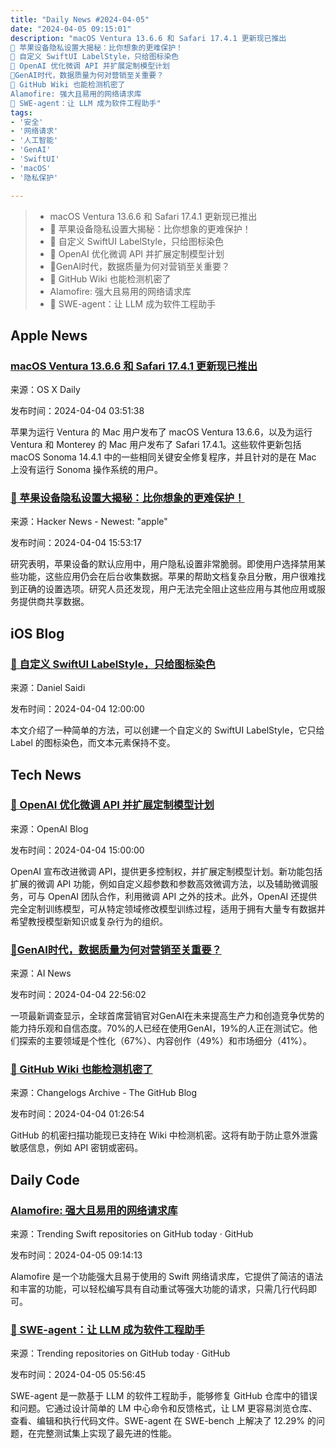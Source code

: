 ```yaml
---
title: "Daily News #2024-04-05"
date: "2024-04-05 09:15:01"
description: "macOS Ventura 13.6.6 和 Safari 17.4.1 更新现已推出
🤯 苹果设备隐私设置大揭秘：比你想象的更难保护！
🎨 自定义 SwiftUI LabelStyle，只给图标染色
🌟 OpenAI 优化微调 API 并扩展定制模型计划
🌟GenAI时代，数据质量为何对营销至关重要？
🎉 GitHub Wiki 也能检测机密了
Alamofire: 强大且易用的网络请求库
🌟 SWE-agent：让 LLM 成为软件工程助手"
tags: 
- '安全'
- '网络请求'
- '人工智能'
- 'GenAI'
- 'SwiftUI'
- 'macOS'
- '隐私保护'

---
```


> - macOS Ventura 13.6.6 和 Safari 17.4.1 更新现已推出
> - 🤯 苹果设备隐私设置大揭秘：比你想象的更难保护！
> - 🎨 自定义 SwiftUI LabelStyle，只给图标染色
> - 🌟 OpenAI 优化微调 API 并扩展定制模型计划
> - 🌟GenAI时代，数据质量为何对营销至关重要？
> - 🎉 GitHub Wiki 也能检测机密了
> - Alamofire: 强大且易用的网络请求库
> - 🌟 SWE-agent：让 LLM 成为软件工程助手

## Apple News

### [macOS Ventura 13.6.6 和 Safari 17.4.1 更新现已推出](https://osxdaily.com/2024/04/03/macos-ventura-13-6-6-safari-17-4-1-update-available/)

来源：OS X Daily

发布时间：2024-04-04 03:51:38

苹果为运行 Ventura 的 Mac 用户发布了 macOS Ventura 13.6.6，以及为运行 Ventura 和 Monterey 的 Mac 用户发布了 Safari 17.4.1。这些软件更新包括 macOS Sonoma 14.4.1 中的一些相同关键安全修复程序，并且针对的是在 Mac 上没有运行 Sonoma 操作系统的用户。

### [🤯 苹果设备隐私设置大揭秘：比你想象的更难保护！](https://www.aalto.fi/en/news/keeping-your-data-from-apple-is-harder-than-expected)

来源：Hacker News - Newest: "apple"

发布时间：2024-04-04 15:53:17

研究表明，苹果设备的默认应用中，用户隐私设置非常脆弱。即使用户选择禁用某些功能，这些应用仍会在后台收集数据。苹果的帮助文档复杂且分散，用户很难找到正确的设置选项。研究人员还发现，用户无法完全阻止这些应用与其他应用或服务提供商共享数据。

## iOS Blog

### [🎨 自定义 SwiftUI LabelStyle，只给图标染色](https://danielsaidi.com/blog/2024/04/04/how-to-create-a-custom-label-style-that-only-tints-the-label-icon)

来源：Daniel Saidi

发布时间：2024-04-04 12:00:00

本文介绍了一种简单的方法，可以创建一个自定义的 SwiftUI LabelStyle，它只给 Label 的图标染色，而文本元素保持不变。

## Tech News

### [🌟 OpenAI 优化微调 API 并扩展定制模型计划](https://openai.com/blog/introducing-improvements-to-the-fine-tuning-api-and-expanding-our-custom-models-program)

来源：OpenAI Blog

发布时间：2024-04-04 15:00:00

OpenAI 宣布改进微调 API，提供更多控制权，并扩展定制模型计划。新功能包括扩展的微调 API 功能，例如自定义超参数和参数高效微调方法，以及辅助微调服务，可与 OpenAI 团队合作，利用微调 API 之外的技术。此外，OpenAI 还提供完全定制训练模型，可从特定领域修改模型训练过程，适用于拥有大量专有数据并希望教授模型新知识或复杂行为的组织。

### [🌟GenAI时代，数据质量为何对营销至关重要？](https://www.artificialintelligence-news.com/2024/04/04/why-data-quality-critical-marketing-age-of-genai/)

来源：AI News

发布时间：2024-04-04 22:56:02

一项最新调查显示，全球首席营销官对GenAI在未来提高生产力和创造竞争优势的能力持乐观和自信态度。70%的人已经在使用GenAI，19%的人正在测试它。他们探索的主要领域是个性化（67%）、内容创作（49%）和市场细分（41%）。

### [🎉 GitHub Wiki 也能检测机密了](https://github.blog/changelog/2024-04-03-secret-scanning-now-detects-secrets-in-github-wikis)

来源：Changelogs Archive - The GitHub Blog

发布时间：2024-04-04 01:26:54

GitHub 的机密扫描功能现已支持在 Wiki 中检测机密。这将有助于防止意外泄露敏感信息，例如 API 密钥或密码。

## Daily Code

### [Alamofire: 强大且易用的网络请求库](https://github.com/Alamofire/Alamofire)

来源：Trending Swift repositories on GitHub today · GitHub

发布时间：2024-04-05 09:14:13

Alamofire 是一个功能强大且易于使用的 Swift 网络请求库，它提供了简洁的语法和丰富的功能，可以轻松编写具有自动重试等强大功能的请求，只需几行代码即可。

### [🌟 SWE-agent：让 LLM 成为软件工程助手](https://github.com/princeton-nlp/SWE-agent)

来源：Trending repositories on GitHub today · GitHub

发布时间：2024-04-05 05:56:45

SWE-agent 是一款基于 LLM 的软件工程助手，能够修复 GitHub 仓库中的错误和问题。它通过设计简单的 LM 中心命令和反馈格式，让 LM 更容易浏览仓库、查看、编辑和执行代码文件。SWE-agent 在 SWE-bench 上解决了 12.29% 的问题，在完整测试集上实现了最先进的性能。
